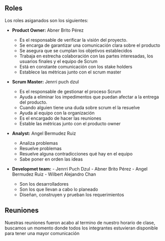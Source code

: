 ## Roles

Los roles asiganados son los siguientes:

- **Product Owner:** Abner Brito Pérez 
  -  Es el responsable de verificar la visión del proyecto.
  -  Se encarga de garantizar una comunicación clara sobre el producto
  -  Se asegura que se cumplan los objetivos establecidos 
  -  Trabaja en estrecha colaboración con las partes interesadas, los usuarios finales y el equipo de Scrum
  -  Está en constante comunicación con los stake holders
  -  Establece las métricas junto con el scrum master

- **Scrum Master:** Jenrri puch dzul
  - Es el responsable de gestionar el proceso Scrum 
  - Ayuda a eliminar los impedimentos que puedan afectar a la entrega del producto.
  - Cuando alguien tiene una duda sobre scrum el la resuelve 
  - Ayuda al equipo con la organización
  - Es el encargado de hacer las reuniones
  - Estable las métricas junto con el producto owner

- **Analyst:** Angel Bermudez Ruiz
    - Analiza problemas
    - Resuelve problemas
    - Resuelve alguna contradicciones qué hay en el equipo
    - Sabe poner en orden las ideas
      
- **Developmet team:** - Jenrri Puch Dzul - Abner Brito Pérez  - Angel Bermudez Ruiz - Wilbert Alejandro Chan 
    - Son los desarrolladores 
    - Son los que llevan a cabo lo planeado 
    - Diseñan, construyen y prueban los requerimientos

## Reuniones
Nuestras reuniones fueron acabo al termino de nuestro horario de clase, buscamos un momento donde todos los integrantes estuvieran disponible para tener una mayor comunicación 
